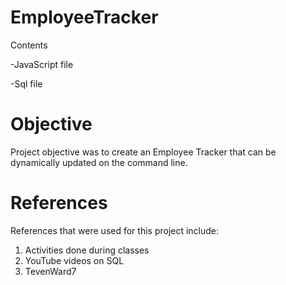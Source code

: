 # EmployeeTracker

Contents

-JavaScript file

-Sql file


# Objective 
Project objective was to create an Employee Tracker that can be dynamically  updated on the command line.


# References
References that were used for this project include:
1. Activities done during classes
2. YouTube videos on SQL
3. TevenWard7 


